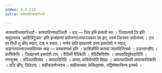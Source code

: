 ```yaml
---
index: 4.2.116
sutra: काश्यादिभ्यष्ठञ्ञिठौ

---
```

_काश्यादिभ्यष्ठञ्ञिठौ_ - काश्यादिभ्यष्ठञ्ञिठौ । ठञ् — ञिठ इति प्रत्ययौ स्तः । ञिठप्रत्यये ञि इति समुदायस्य 'आदिर्ञिटुडवः' इति इत्संज्ञायां प्रयोजनाऽभावाञ्ञकार एव इत्, तस्य ञित्स्वरः प्रयोजनम् । ठञ एव विधौ तु ङीप् स्यात्, टाब् न स्यात् । नन्वेवं सति इठप्रत्यये ठस्य इकादेशो न स्यात्, अङ्गात्परत्वाऽभावादित्यत आह — उच्चारणार्थ इति । काशिकीति काश्यां जातादिरित्यर्थः । ठञन्तान्ङीप् । काशिकेति । ञिठप्रत्यये इकादेशे टाप् । वैदिकी वैदिकेति । वेदिर्देशविशेषः । आपदादिपूर्वपदादिति । गणसूत्रम् । ठञ्ञिठावित्येव । आपदादिरिति । आपत् आदिर्यस्येति विग्रहः । आपत्कालिकी आपत्कालिकेति । ठञि ङीप्, ञिठेटाप् । बाहीकग्रामेभ्यश्च । बाहीकाख्याः केचिद्ग्रामाः, तद्विशेषवाचिभ्य इत्यर्थः । 